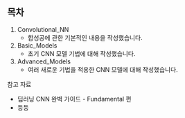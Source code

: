 ## 목차 
1. Convolutional_NN
   - 합성공에 관한 기본적인 내용을 작성했습니다.
2. Basic_Models
   - 초기 CNN 모델 기법에 대해 작성했습니다. 
3. Advanced_Models
   - 여러 새로운 기법을 적용한 CNN 모델에 대해 작성했습니다.

참고 자료
  - 딥러닝 CNN 완벽 가이드 - Fundamental 편
  - 등등
